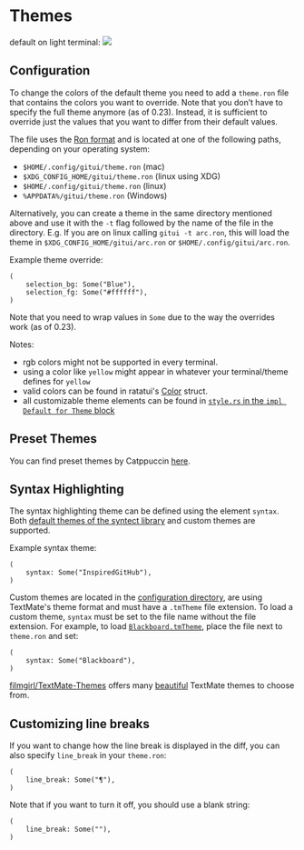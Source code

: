 # Themes

default on light terminal:
![](assets/light-theme.png)

## Configuration

To change the colors of the default theme you need to add a `theme.ron` file that contains the colors you want to override. Note that you don’t have to specify the full theme anymore (as of 0.23). Instead, it is sufficient to override just the values that you want to differ from their default values.

The file uses the [Ron format](https://github.com/ron-rs/ron) and is located at one of the following paths, depending on your operating system:

* `$HOME/.config/gitui/theme.ron` (mac)
* `$XDG_CONFIG_HOME/gitui/theme.ron` (linux using XDG)
* `$HOME/.config/gitui/theme.ron` (linux)
* `%APPDATA%/gitui/theme.ron` (Windows)

Alternatively, you can create a theme in the same directory mentioned above and use it with the `-t` flag followed by the name of the file in the directory. E.g. If you are on linux calling `gitui -t arc.ron`, this will load the theme in `$XDG_CONFIG_HOME/gitui/arc.ron` or `$HOME/.config/gitui/arc.ron`.

Example theme override:

```ron
(
    selection_bg: Some("Blue"),
    selection_fg: Some("#ffffff"),
)
```

Note that you need to wrap values in `Some` due to the way the overrides work (as of 0.23).

Notes:

* rgb colors might not be supported in every terminal.
* using a color like `yellow` might appear in whatever your terminal/theme defines for `yellow`
* valid colors can be found in ratatui's [Color](https://docs.rs/ratatui/latest/ratatui/style/enum.Color.html) struct.
* all customizable theme elements can be found in [`style.rs` in the `impl Default for Theme` block](https://github.com/gitui-org/gitui/blob/master/src/ui/style.rs#L305)

## Preset Themes

You can find preset themes by Catppuccin [here](https://github.com/catppuccin/gitui.git).

## Syntax Highlighting

The syntax highlighting theme can be defined using the element `syntax`. Both [default themes of the syntect library](https://github.com/trishume/syntect/blob/7fe13c0fd53cdfa0f9fea1aa14c5ba37f81d8b71/src/dumps.rs#L215) and custom themes are supported.

Example syntax theme:
```ron
(
    syntax: Some("InspiredGitHub"),
)
```

Custom themes are located in the [configuration directory](#configuration), are using TextMate's theme format and must have a `.tmTheme` file extension. To load a custom theme, `syntax` must be set to the file name without the file extension. For example, to load [`Blackboard.tmTheme`](https://raw.githubusercontent.com/filmgirl/TextMate-Themes/refs/heads/master/Blackboard.tmTheme), place the file next to `theme.ron` and set:
```ron
(
    syntax: Some("Blackboard"),
)
```

[filmgirl/TextMate-Themes](https://github.com/filmgirl/TextMate-Themes) offers many [beautiful](https://inkdeep.github.io/TextMate-Themes) TextMate themes to choose from.

## Customizing line breaks

If you want to change how the line break is displayed in the diff, you can also specify `line_break` in your `theme.ron`:

```ron
(
    line_break: Some("¶"),
)
```

Note that if you want to turn it off, you should use a blank string:

```ron
(
    line_break: Some(""),
)
```

